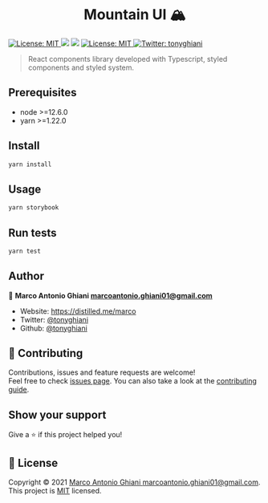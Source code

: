<h1 align="center">Mountain UI 🏔 </h1>
<p>
  <a href="https://www.npmjs.com/package/@mountain-ui/react-components" target="_blank">
    <img alt="License: MIT" src="https://img.shields.io/npm/v/@mountain-ui/react-components?style=for-the-badge" />
  </a>
  <img src="https://img.shields.io/badge/node-%3E%3D12.6.0-blue.svg?style=for-the-badge" />
  <img src="https://img.shields.io/badge/yarn-%3E%3D1.22.0-blue.svg?style=for-the-badge" />
  <a href="https://github.com/tonyghiani/mountain-ui/blob/master/LICENSE" target="_blank">
    <img alt="License: MIT" src="https://img.shields.io/badge/License-MIT-blue.svg?style=for-the-badge" />
  </a>
  <a href="https://twitter.com/tonyghiani" target="_blank">
    <img alt="Twitter: tonyghiani" src="https://img.shields.io/twitter/follow/tonyghiani.svg?style=for-the-badge" />
  </a>
</p>

> React components library developed with Typescript, styled components and styled system.

## Prerequisites

- node >=12.6.0
- yarn >=1.22.0

## Install

```sh
yarn install
```

## Usage

```sh
yarn storybook
```

## Run tests

```sh
yarn test
```

## Author

👤 **Marco Antonio Ghiani <marcoantonio.ghiani01@gmail.com>**

- Website: https://distilled.me/marco
- Twitter: [@tonyghiani](https://twitter.com/tonyghiani)
- Github: [@tonyghiani](https://github.com/tonyghiani)

## 🤝 Contributing

Contributions, issues and feature requests are welcome!<br />Feel free to check [issues page](https://github.com/tonyghiani/mountain-ui/issues). You can also take a look at the [contributing guide](https://github.com/tonyghiani/mountain-ui/blob/master/CONTRIBUTING.md).

## Show your support

Give a ⭐️ if this project helped you!

## 📝 License

Copyright © 2021 [Marco Antonio Ghiani <marcoantonio.ghiani01@gmail.com>](https://github.com/tonyghiani).<br />
This project is [MIT](https://github.com/tonyghiani/mountain-ui/blob/master/LICENSE) licensed.
